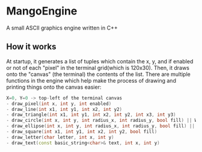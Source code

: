 # MangoEngine
A small ASCII graphics engine written in C++

## How it works
At startup, it generates a list of tuples which contain the x, y, and if enabled or not of each "pixel" in the terminal grid(which is 120x30). Then, it draws onto the "canvas" (the terminal) the contents of the list. There are multiple functions in the engine which help make the process of drawing and printing things onto the canvas easier:
```cpp
X=0, Y=0 -> top-left of the terminal canvas
- draw_pixel(int x, int y, int enabled)
- draw_line(int x1, int y1, int x2, int y2)
- draw_triangle(int x1, int y1, int x2, int y2, int x3, int y3)
- draw_circle(int x, int y, int radius_x, int radius_y, bool fill) || WIP
- draw_ellipse(int x, int y, int radius_x, int radius_y, bool fill) || WIP
- draw_square(int x1, int y1, int x2, int y2, bool fill)
- draw_letter(char letter, int x, int y)
- draw_text(const basic_string<char>& text, int x, int y)
```
